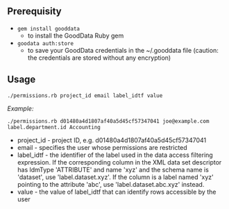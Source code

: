 ## Prerequisity

 * `gem install gooddata`
    * to install the GoodData Ruby gem
 * `goodata auth:store` 
    * to save your GoodData credentials in the ~/.gooddata file (caution: the credentials are stored without any encryption)

## Usage

`./permissions.rb project_id email label_idtf value`

*Example:*

`./permissions.rb d01480a4d1807af40a5d45cf57347041 joe@example.com label.department.id Accounting`

 * project_id - project ID, e.g. d01480a4d1807af40a5d45cf57347041
 * email      - specifies the user whose permissions are restricted
 * label_idtf - the identifier of the label used in the data access
                filtering expression.
                If the corresponding column in the XML data set
                descriptor has ldmType 'ATTRIBUTE' and name 'xyz' and
                the schema name is 'dataset', use 'label.dataset.xyz'.
                If the column is a label named 'xyz' pointing to the
                attribute 'abc', use 'label.dataset.abc.xyz' instead.
 * value      - the value of label_idtf that can identify rows
                accessible by the user

